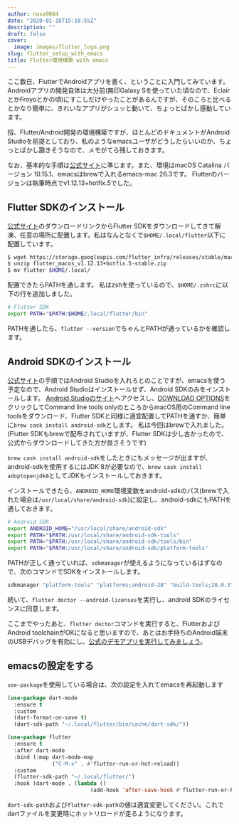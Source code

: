 ```yaml
---
author: nasa9084
date: "2020-01-18T15:18:55Z"
description: ""
draft: false
cover:
  image: images/flutter_logo.png
slug: flutter_setup_with_emacs
title: Flutter環境構築 with emacs
---
```



ここ数日、FlutterでAndroidアプリを書く、ということに入門してみています。
Androidアプリの開発自体は大分前(無印Galaxy Sを使っていた頃なので、EclairとかFroyoとかの頃)にすこしだけやったことがあるんですが、そのころと比べるとかなり簡単に、きれいなアプリがシュッと動いて、ちょっとばかし感動しています。

扨、Flutter/Android開発の環境構築ですが、ほとんどのドキュメントがAndroid Studioを前提としており、私のようなemacsユーザがどうしたらいいのか、ちょっとばかし躓きそうなので、メモがてら残しておきます。

なお、基本的な手順は[公式サイト](https://flutter.dev/docs/get-started/install/macos)に準じます。また、環境はmacOS Catalina バージョン 10.15.1、emacsはbrewで入れるemacs-mac 26.3です。
Flutterのバージョンは執筆時点でv1.12.13+hotfix.5でした。

## Flutter SDKのインストール

[公式サイト](https://flutter.dev/docs/get-started/install/macos)のダウンロードリンクからFlutter SDKをダウンロードしてきて解凍、任意の場所に配置します。私はなんとなくで`$HOME/.local/flutter`以下に配置しています。

``` bash
$ wget https://storage.googleapis.com/flutter_infra/releases/stable/macos/flutter_macos_v1.12.13+hotfix.5-stable.zip
$ unzip flutter_macos_v1.12.13+hotfix.5-stable.zip
$ mv flutter $HOME/.local/
```

配置できたらPATHを通します。
私はzshを使っているので、`$HOME/.zshrc`に以下の行を追加しました。

``` bash
# Flutter SDK
export PATH="$PATH:$HOME/.local/flutter/bin"
```

PATHを通したら、`flutter --version`でちゃんとPATHが通っているかを確認します。

## Android SDKのインストール

[公式サイト](https://flutter.dev/docs/get-started/install/macos)の手順ではAndroid Studioを入れろとのことですが、emacsを使う予定なので、Android Studioはインストールせず、Android SDKのみをインストールします。
[Android Studioのサイト](https://developer.android.com/studio)へアクセスし、[DOWNLOAD OPTIONS](https://developer.android.com/studio#downloads)をクリックしてCommand line tools onlyのところからmacOS用のCommand line toolsをダウンロード、Flutter SDKと同様に適宜配置してPATHを通すか、簡単に`brew cask install android-sdk`とします。
私は今回はbrewで入れました。(Flutter SDKもbrewで配布されていますが、Flutter SDKは少し古かったので、公式からダウンロードしてきた方が良さそうです)

`brew cask install android-sdk`をしたときにもメッセージが出ますが、android-sdkを使用するにはJDK 8が必要なので、`brew cask install adoptopenjdk8`としてJDKもインストールしておきます。

インストールできたら、`ANDROID_HOME`環境変数をandroid-sdkのパス(brewで入れた場合は`/usr/local/share/android-sdk`)に設定し、android-sdkにもPATHを通しておきます。

``` bash
# Android SDK
export ANDROID_HOME="/usr/local/share/android-sdk"
export PATH="$PATH:/usr/local/share/android-sdk-tools"
export PATH="$PATH:/usr/local/share/android-sdk/tools/bin"
export PATH="$PATH:/usr/local/share/android-sdk/platform-tools"
```

PATHが正しく通っていれば、`sdkmanager`が使えるようになっているはずなので、次のコマンドでSDKをインストールします。

``` bash
sdkmanager "platform-tools" "platforms;android-28" "build-tools;28.0.3"
```

続いて、`flutter doctor --android-licenses`を実行し、android SDKのライセンスに同意します。

ここまでやったあと、`flutter doctor`コマンドを実行すると、FlutterおよびAndroid toolchainがOKになると思いますので、あとはお手持ちのAndroid端末のUSBデバッグを有効にし、[公式のデモアプリを実行してみましょう](https://flutter.dev/docs/get-started/test-drive?tab=terminal)。

## emacsの設定をする

`use-package`を使用している場合は、次の設定を入れてemacsを再起動します

``` lisp
(use-package dart-mode
  :ensure t
  :custom
  (dart-format-on-save t)
  (dart-sdk-path "~/.local/flutter/bin/cache/dart-sdk/"))

(use-package flutter
  :ensure t
  :after dart-mode
  :bind (:map dart-mode-map
              ("C-M-x" . #'flutter-run-or-hot-reload))
  :custom
  (flutter-sdk-path "~/.local/flutter/")
  :hook (dart-mode . (lambda ()
                          (add-hook 'after-save-hook #'flutter-run-or-hot-reload nil t))))
```

`dart-sdk-path`および`flutter-sdk-path`の値は適宜変更してください。これでdartファイルを変更時にホットリロードが走るようになります。



